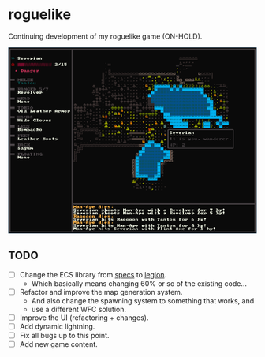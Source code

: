# roguelike
Continuing development of my roguelike game (ON-HOLD).

![In-game screen.](screenshot.png)

## TODO
- [ ] Change the ECS library from [specs](https://github.com/amethyst/specs/) to [legion](https://github.com/amethyst/legion).
    - Which basically means changing 60% or so of the existing code...
- [ ] Refactor and improve the map generation system.
    - And also change the spawning system to something that works, and
    - use a different WFC solution.
- [ ] Improve the UI (refactoring + changes).
- [ ] Add dynamic lightning.
- [ ] Fix all bugs up to this point.
- [ ] Add new game content.
